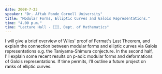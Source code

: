 ```yaml
---
date: 2008-7-23
speaker: "Dr. Aftab Pande Cornell University"
title: "Modular Forms, Elliptic Curves and Galois Representations."
time: "4.00 p.m." 
time: "Lecture Hall - III, Dept. of Mathematics"
---
```

I will give a brief overview of Wiles' proof of Fermat's Last Theorem, and explain the connection between modular forms and elliptic curves via Galois representations e.g. the Taniyama-Shimura conjecture. In the second half, I'll explain some recent results on p-adic modular forms and deformations of Galois representations. If time permits, I'll outline a future project on ranks of elliptic curves.
